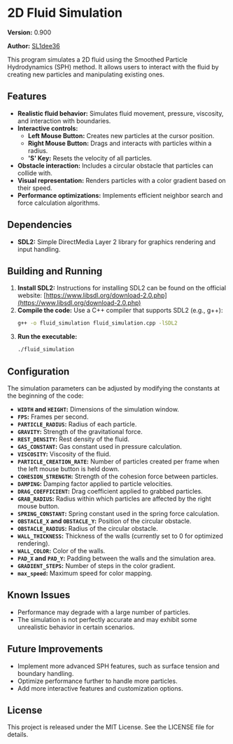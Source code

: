 # 2D Fluid Simulation

**Version:** 0.900

**Author:** [SL1dee36](https://github.com/SL1dee36)

This program simulates a 2D fluid using the Smoothed Particle Hydrodynamics (SPH) method. It allows users to interact with the fluid by creating new particles and manipulating existing ones.

## Features

* **Realistic fluid behavior:** Simulates fluid movement, pressure, viscosity, and interaction with boundaries.
* **Interactive controls:**
    * **Left Mouse Button:** Creates new particles at the cursor position.
    * **Right Mouse Button:** Drags and interacts with particles within a radius.
    * **'S' Key:** Resets the velocity of all particles.
* **Obstacle interaction:** Includes a circular obstacle that particles can collide with.
* **Visual representation:** Renders particles with a color gradient based on their speed.
* **Performance optimizations:** Implements efficient neighbor search and force calculation algorithms.

## Dependencies

* **SDL2:** Simple DirectMedia Layer 2 library for graphics rendering and input handling.

## Building and Running

1. **Install SDL2:** Instructions for installing SDL2 can be found on the official website: [https://www.libsdl.org/download-2.0.php](https://www.libsdl.org/download-2.0.php)
2. **Compile the code:** Use a C++ compiler that supports SDL2 (e.g., g++):
   ```bash
   g++ -o fluid_simulation fluid_simulation.cpp -lSDL2
   ```
3. **Run the executable:**
   ```bash
   ./fluid_simulation
   ```

## Configuration

The simulation parameters can be adjusted by modifying the constants at the beginning of the code:

* **`WIDTH` and `HEIGHT`:** Dimensions of the simulation window.
* **`FPS`:** Frames per second.
* **`PARTICLE_RADIUS`:** Radius of each particle.
* **`GRAVITY`:** Strength of the gravitational force.
* **`REST_DENSITY`:** Rest density of the fluid.
* **`GAS_CONSTANT`:** Gas constant used in pressure calculation.
* **`VISCOSITY`:** Viscosity of the fluid.
* **`PARTICLE_CREATION_RATE`:** Number of particles created per frame when the left mouse button is held down.
* **`COHESION_STRENGTH`:** Strength of the cohesion force between particles.
* **`DAMPING`:** Damping factor applied to particle velocities.
* **`DRAG_COEFFICIENT`:** Drag coefficient applied to grabbed particles.
* **`GRAB_RADIUS`:** Radius within which particles are affected by the right mouse button.
* **`SPRING_CONSTANT`:** Spring constant used in the spring force calculation.
* **`OBSTACLE_X` and `OBSTACLE_Y`:** Position of the circular obstacle.
* **`OBSTACLE_RADIUS`:** Radius of the circular obstacle.
* **`WALL_THICKNESS`:** Thickness of the walls (currently set to 0 for optimized rendering).
* **`WALL_COLOR`:** Color of the walls.
* **`PAD_X` and `PAD_Y`:** Padding between the walls and the simulation area.
* **`GRADIENT_STEPS`:** Number of steps in the color gradient.
* **`max_speed`:** Maximum speed for color mapping.

## Known Issues

* Performance may degrade with a large number of particles.
* The simulation is not perfectly accurate and may exhibit some unrealistic behavior in certain scenarios.

## Future Improvements

* Implement more advanced SPH features, such as surface tension and boundary handling.
* Optimize performance further to handle more particles.
* Add more interactive features and customization options.

## License

This project is released under the MIT License. See the LICENSE file for details.
